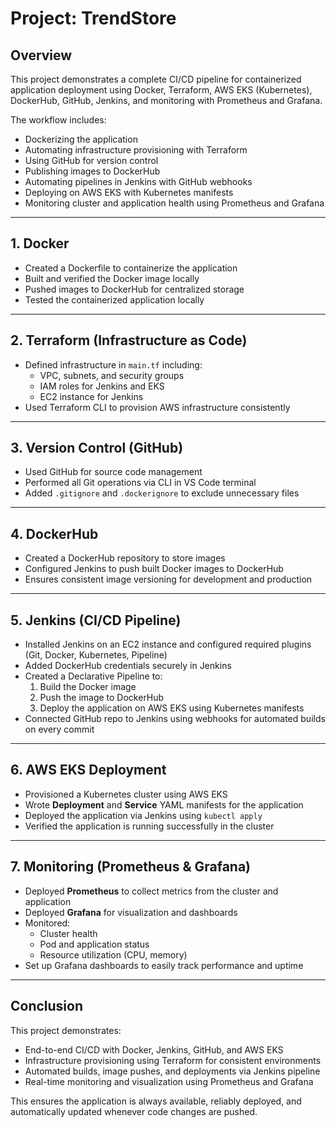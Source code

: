 # Project: TrendStore
## Overview
This project demonstrates a complete CI/CD pipeline for containerized application deployment using Docker, Terraform, AWS EKS (Kubernetes), DockerHub, GitHub, Jenkins, and monitoring with Prometheus and Grafana.

The workflow includes:

- Dockerizing the application  
- Automating infrastructure provisioning with Terraform  
- Using GitHub for version control  
- Publishing images to DockerHub  
- Automating pipelines in Jenkins with GitHub webhooks  
- Deploying on AWS EKS with Kubernetes manifests  
- Monitoring cluster and application health using Prometheus and Grafana  

---

## 1. Docker
- Created a Dockerfile to containerize the application  
- Built and verified the Docker image locally  
- Pushed images to DockerHub for centralized storage  
- Tested the containerized application locally  

---

## 2. Terraform (Infrastructure as Code)
- Defined infrastructure in `main.tf` including:  
  - VPC, subnets, and security groups  
  - IAM roles for Jenkins and EKS  
  - EC2 instance for Jenkins  
- Used Terraform CLI to provision AWS infrastructure consistently  

---

## 3. Version Control (GitHub)
- Used GitHub for source code management  
- Performed all Git operations via CLI in VS Code terminal  
- Added `.gitignore` and `.dockerignore` to exclude unnecessary files  

---

## 4. DockerHub
- Created a DockerHub repository to store images  
- Configured Jenkins to push built Docker images to DockerHub  
- Ensures consistent image versioning for development and production  

---

## 5. Jenkins (CI/CD Pipeline)
- Installed Jenkins on an EC2 instance and configured required plugins (Git, Docker, Kubernetes, Pipeline)  
- Added DockerHub credentials securely in Jenkins  
- Created a Declarative Pipeline to:  
  1. Build the Docker image  
  2. Push the image to DockerHub  
  3. Deploy the application on AWS EKS using Kubernetes manifests  
- Connected GitHub repo to Jenkins using webhooks for automated builds on every commit  

---

## 6. AWS EKS Deployment
- Provisioned a Kubernetes cluster using AWS EKS  
- Wrote **Deployment** and **Service** YAML manifests for the application  
- Deployed the application via Jenkins using `kubectl apply`  
- Verified the application is running successfully in the cluster  

---

## 7. Monitoring (Prometheus & Grafana)
- Deployed **Prometheus** to collect metrics from the cluster and application  
- Deployed **Grafana** for visualization and dashboards  
- Monitored:  
  - Cluster health  
  - Pod and application status  
  - Resource utilization (CPU, memory)  
- Set up Grafana dashboards to easily track performance and uptime  

---

## Conclusion
This project demonstrates:  

- End-to-end CI/CD with Docker, Jenkins, GitHub, and AWS EKS  
- Infrastructure provisioning using Terraform for consistent environments  
- Automated builds, image pushes, and deployments via Jenkins pipeline  
- Real-time monitoring and visualization using Prometheus and Grafana  

This ensures the application is always available, reliably deployed, and automatically updated whenever code changes are pushed.
